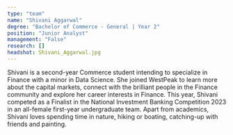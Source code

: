 ```yaml
---
type: "team"
name: "Shivani Aggarwal"
degree: "Bachelor of Commerce - General | Year 2"
position: "Junior Analyst"
management: "False"
research: []
headshot: Shivani_Aggarwal.jpg
---
```


Shivani is a second-year Commerce student intending to specialize in Finance with a minor in Data Science. She joined WestPeak to learn more about the capital markets, connect with the brilliant people in the Finance community and explore her career interests in Finance. This year, Shivani competed as a Finalist in the National Investment Banking Competition 2023 in an all-female first-year undergraduate team. Apart from academics, Shivani loves spending time in nature, hiking or boating, catching-up with friends and painting.
